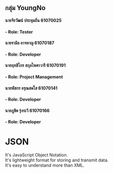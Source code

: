 ## กลุ่ม YoungNo
#### นายจิรวัฒน์ ประทุมถิ่น 61070025
#### - Role: Tester
#### นายรามิล อาจหาญ 61070187
#### - Role: Developer
#### นายฤทธิไกร สกุลไพศาวารี 61070191
#### - Role: Project Management
#### นายพัสกร อรุณสดใส 61070141
#### - Role: Developer
#### นายภูชิต รุ่งระวิ 61070166
#### - Role: Developer
# JSON
 It's JavaScript Object Notation.  
 It's lightweight format for storing and transmit data.  
 It's easy to understand more than XML.  
 
